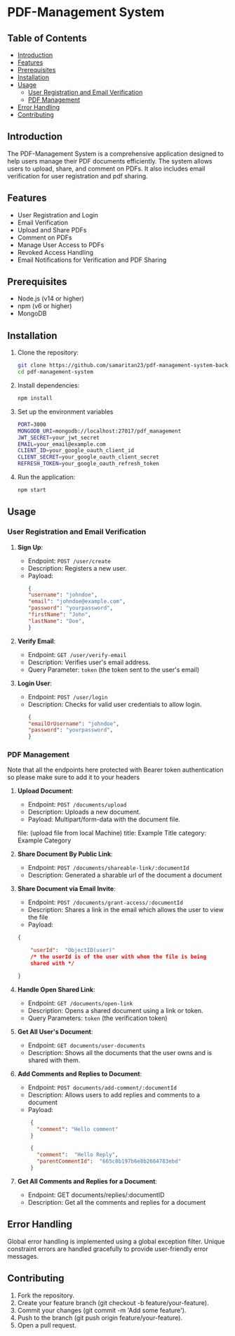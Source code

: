 # PDF-Management System

## Table of Contents

- [Introduction](#introduction)
- [Features](#features)
- [Prerequisites](#prerequisites)
- [Installation](#installation)
- [Usage](#usage)
  - [User Registration and Email Verification](#user-registration-and-email-verification)
  - [PDF Management](#pdf-management)
- [Error Handling](#error-handling)
- [Contributing](#contributing)
## Introduction

The PDF-Management System is a comprehensive application designed to help users manage their PDF documents efficiently. The system allows users to upload, share, and comment on PDFs. It also includes email verification for user registration and pdf sharing.

## Features

- User Registration and Login
- Email Verification
- Upload and Share PDFs
- Comment on PDFs
- Manage User Access to PDFs
- Revoked Access Handling
- Email Notifications for Verification and PDF Sharing

## Prerequisites

- Node.js (v14 or higher)
- npm (v6 or higher)
- MongoDB

## Installation

1.  Clone the repository:

    ```bash
    git clone https://github.com/samaritan23/pdf-management-system-backend.git
    cd pdf-management-system
    ```

2. Install dependencies:

    ```bash
    npm install
    ```

3. Set up the environment variables
    ```bash
    PORT=3000
    MONGODB_URI=mongodb://localhost:27017/pdf_management
    JWT_SECRET=your_jwt_secret
    EMAIL=your_email@example.com
    CLIENT_ID=your_google_oauth_client_id
    CLIENT_SECRET=your_google_oauth_client_secret
    REFRESH_TOKEN=your_google_oauth_refresh_token
    ```
4. Run the application:

    ```bash
    npm start
    ```

## Usage

### User Registration and Email Verification

1.  **Sign Up**:

    - Endpoint: `POST /user/create`
    - Description: Registers a new user.
    - Payload:
      ```json
      {
      "username": "johndoe",
      "email": "johndoe@example.com",
      "password": "yourpassword",
      "firstName": "John",
      "lastName": "Doe",
      }
      ```
2.  **Verify Email**:

    - Endpoint: `GET /user/verify-email`
    - Description: Verifies user's email address.
    - Query Parameter: `token` (the token sent to the user's email)

3.  **Login User**:

    - Endpoint: `POST /user/login`
    - Description: Checks for valid user credentials to allow login.
      ```json
      {
      "emailOrUsername": "johndoe",
      "password": "yourpassword",
      }
      ```

### PDF Management

Note that all the endpoints here protected with Bearer token authentication so please make sure to add it to your headers

1.  **Upload Document**:

    - Endpoint: `POST /documents/upload`
    - Description: Uploads a new document.
    - Payload: Multipart/form-data with the document file.

    file: (upload file from local Machine)
    title: Example Title
    category: Example Category

2.  **Share Document By Public Link**:

    - Endpoint: `POST /documents/shareable-link/:documentId`
    - Description: Generated a sharable url of the document a document

3.  **Share Document via Email Invite**:
    - Endpoint: `POST /documents/grant-access/:documentId`
    - Description: Shares a link in the email which allows the user to view the file
    - Payload:

    ```json
    {

    	"userId":  "ObjectID(user)"
    	/* the userId is of the user with whom the file is being
    	shared with */

    }
    ```

4.  **Handle Open Shared Link**:
    - Endpoint: `GET /documents/open-link`
    - Description: Opens a shared document using a link or token.
    - Query Parameters: `token` (the verification token)

5.  **Get All User's Document**:
    - Endpoint: `GET documents/user-documents`
    - Description: Shows all the documents that the user owns and is shared with them.

6.  **Add Comments and Replies to Document**:
    - Endpoint: `POST documents/add-comment/:documentId`
    - Description: Allows users to add replies and comments to a document
    - Payload:

    ```json
        {
          "comment": "Hello comment"
        }
    ```

    ```json
        {
          "comment":  "Hello Reply",
          "parentCommentId":  "665c8b197b6e8b2664783ebd"
        }
    ```

 7. **Get All Comments and Replies for a Document**:
	 -	Endpoint: GET documents/replies/:documentID
	 -	Description: Get all the comments and replies for a document



## Error Handling

Global error handling is implemented using a global exception filter. Unique constraint errors are handled gracefully to provide user-friendly error messages.


## Contributing

1.  Fork the repository.
2.  Create your feature branch (git checkout -b feature/your-feature).
3.  Commit your changes (git commit -m 'Add some feature').
4.  Push to the branch (git push origin feature/your-feature).
5.  Open a pull request.
